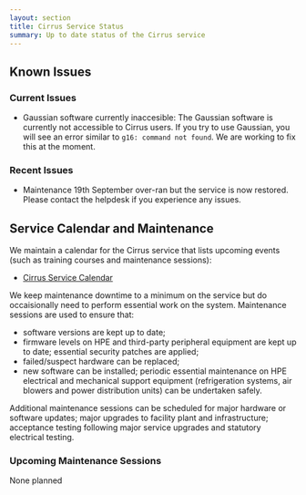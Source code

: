 ```yaml
---
layout: section
title: Cirrus Service Status
summary: Up to date status of the Cirrus service
---
```


## Known Issues

### Current Issues

- Gaussian software currently inaccesible: The Gaussian software is currently not accessible to Cirrus users. If you try to
  use Gaussian, you will see an error similar to `g16: command not found`. We are working to fix this at the moment.

### Recent Issues

- Maintenance 19th September over-ran but the service is now restored.  Please contact the helpdesk if you experience any issues.

## Service Calendar and Maintenance

We maintain a calendar for the Cirrus service that lists upcoming events (such
as training courses and maintenance sessions):

- [Cirrus Service Calendar](calendar.html)

We keep maintenance downtime to a minimum on the service but do occaisionally
need to perform essential work on the system. Maintenance sessions are used to 
ensure that:

* software versions are kept up to date;
* firmware levels on HPE and third-party peripheral equipment are kept up to date;
essential security patches are applied;
* failed/suspect hardware can be replaced;
* new software can be installed;
periodic essential maintenance on HPE electrical and mechanical support equipment (refrigeration systems, air blowers and power distribution units) can be undertaken safely.

Additional maintenance sessions can be scheduled for major hardware or software updates; major upgrades to facility plant and infrastructure; acceptance testing following major service upgrades and statutory electrical testing.

### Upcoming Maintenance Sessions

None planned
